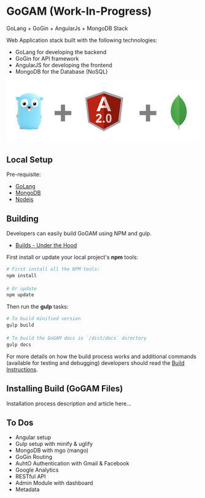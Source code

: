 # GoGAM (Work-In-Progress)
GoLang + GoGin + AngularJs + MongoDB Stack

Web Application stack built with the following technologies:

* GoLang for developing the backend
* GoGin for API framework
* AngularJS for developing the frontend
* MongoDB for the Database (NoSQL)

![Alt text](gam.png?raw=true "GoLang + Angular + MongoDB")

## Local Setup

Pre-requisite:

+ [GoLang](https://golang.org/)
+ [MongoDB](https://www.mongodb.com/)
+ [Nodejs](https://nodejs.org/)
 

## <a name="building"></a> Building

Developers can easily build GoGAM using NPM and gulp.

* [Builds - Under the Hood](docs/guides/BUILD.md)

First install or update your local project's **npm** tools:

```bash
# First install all the NPM tools:
npm install

# Or update
npm update
```

Then run the **gulp** tasks:

```bash
# To build minified version
gulp build

# To build the GoGAM docs in `/dist/docs` directory
gulp docs
```

For more details on how the build process works and additional commands (available for testing and
debugging) developers should read the [Build Instructions](docs/guides/BUILD.md).

## <a name="installing"></a> Installing Build (GoGAM Files)

Installation process description and article here...


## To Dos
* Angular setup
* Gulp setup with minify & uglify
* MongoDB with mgo (mango)
* GoGin Routing
* AuhtO Authentication with Gmail & Facebook
* Google Analytics
* RESTful API
* Admin Module with dashboard
* Metadata


